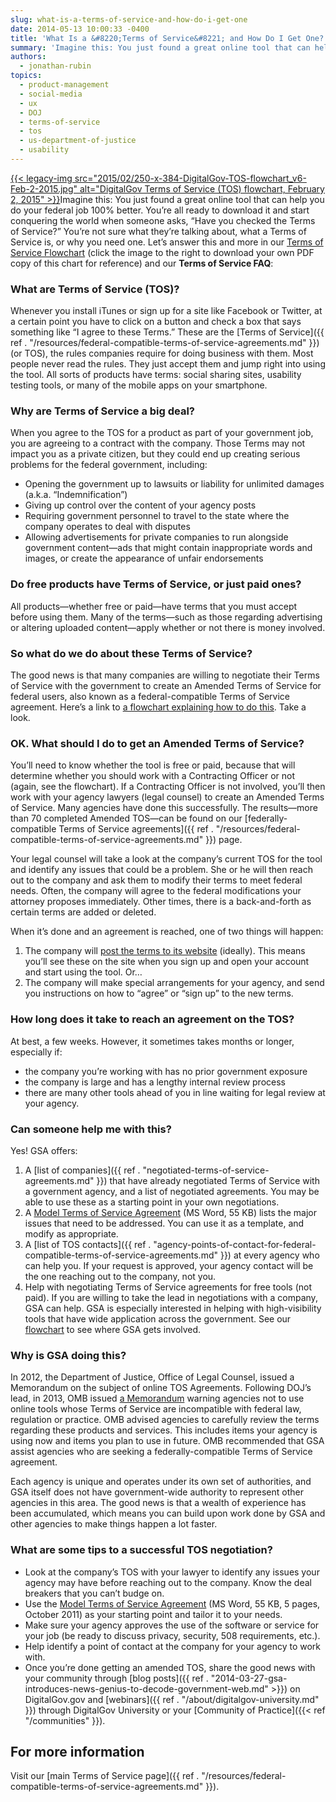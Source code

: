```yaml
---
slug: what-is-a-terms-of-service-and-how-do-i-get-one
date: 2014-05-13 10:00:33 -0400
title: 'What Is a &#8220;Terms of Service&#8221; and How Do I Get One?'
summary: 'Imagine this: You just found a great online tool that can help you do your federal job 100% better. You’re all ready to download it and start conquering the world when someone asks, &#8220;Have you checked the Terms of Service?&#8221; You’re not sure what they’re'
authors:
  - jonathan-rubin
topics:
  - product-management
  - social-media
  - ux
  - DOJ
  - terms-of-service
  - tos
  - us-department-of-justice
  - usability
---
```


[{{< legacy-img src="2015/02/250-x-384-DigitalGov-TOS-flowchart_v6-Feb-2-2015.jpg" alt="DigitalGov Terms of Service (TOS) flowchart, February 2, 2015" >}}](https://s3.amazonaws.com/digitalgov/_legacy-img/2015/06/DigitalGov-TOS-flowchart_v6-Feb-2-2015-links.pdf)Imagine this: You just found a great online tool that can help you do your federal job 100% better. You’re all ready to download it and start conquering the world when someone asks, &#8220;Have you checked the Terms of Service?&#8221; You’re not sure what they’re talking about, what a Terms of Service is, or why you need one. Let’s answer this and more in our [Terms of Service Flowchart](https://s3.amazonaws.com/digitalgov/_legacy-img/2015/02/900-x-1383-DigitalGov-TOS-flowchart_v6-Feb-2-2015.jpg) (click the image to the right to download your own PDF copy of this chart for reference) and our **Terms of Service FAQ**:

### What are Terms of Service (TOS)?

Whenever you install iTunes or sign up for a site like Facebook or Twitter, at a certain point you have to click on a button and check a box that says something like &#8220;I agree to these Terms.&#8221; These are the [Terms of Service]({{ ref . "/resources/federal-compatible-terms-of-service-agreements.md" }}) (or TOS), the rules companies require for doing business with them. Most people never read the rules. They just accept them and jump right into using the tool. All sorts of  products have terms: social sharing sites, usability testing tools, or many of the mobile apps on your smartphone.

### Why are Terms of Service a big deal?

When you agree to the TOS for a product as part of your government job, you are agreeing to a contract with the company. Those Terms may not impact you as a private citizen, but they could end up creating serious problems for the federal government, including:

  * Opening the government up to lawsuits or liability for unlimited damages (a.k.a. &#8220;Indemnification&#8221;)
  * Giving up control over the content of your agency posts
  * Requiring government personnel to travel to the state where the company operates to deal with disputes
  * Allowing advertisements for private companies to run alongside government content—ads that might contain inappropriate words and images, or create the appearance of unfair endorsements

### Do free products have Terms of Service, or just paid ones?

All products—whether free or paid—have terms that you must accept before using them. Many of the terms—such as those regarding advertising or altering uploaded content—apply whether or not there is money involved.

### So what do we do about these Terms of Service?

The good news is that many companies are willing to negotiate their Terms of Service with the government to create an Amended Terms of Service for federal users, also known as a federal-compatible Terms of Service agreement. Here’s a link to [a flowchart explaining how to do this](https://s3.amazonaws.com/digitalgov/_legacy-img/2015/02/900-x-1383-DigitalGov-TOS-flowchart_v6-Feb-2-2015.jpg "A Terms of Service flowchart"). Take a look.

### OK. What should I do to get an Amended Terms of Service?

You&#8217;ll need to know whether the tool is free or paid, because that will determine whether you should work with a Contracting Officer or not (again, see the flowchart). If a Contracting Officer is not involved, you&#8217;ll then work with your agency lawyers (legal counsel) to create an Amended Terms of Service. Many agencies have done this successfully. The results—more than 70 completed Amended TOS—can be found on our [federally-compatible Terms of Service agreements]({{ ref . "/resources/federal-compatible-terms-of-service-agreements.md" }}) page.

Your legal counsel will take a look at the company&#8217;s current TOS for the tool and identify any issues that could be a problem. She or he will then reach out to the company and ask them to modify their terms to meet federal needs. Often, the company will agree to the federal modifications your attorney proposes immediately. Other times, there is a back-and-forth as certain terms are added or deleted.

When it&#8217;s done and an agreement is reached, one of two things will happen:

  1. The company will [post the terms to its website](https://www.eventbrite.com/l/federal-government) (ideally). This means you’ll see these on the site when you sign up and open your account and start using the tool. Or&#8230;
  2. The company will make special arrangements for your agency, and send you instructions on how to &#8220;agree&#8221; or &#8220;sign up&#8221; to the new terms.

### How long does it take to reach an agreement on the TOS?

At best, a few weeks. However, it sometimes takes months or longer, especially if:

  * the company you’re working with has no prior government exposure
  * the company is large and has a lengthy internal review process
  * there are many other tools ahead of you in line waiting for legal review at your agency.

### Can someone help me with this?

Yes! GSA offers:

  1. A [list of companies]({{ ref . "negotiated-terms-of-service-agreements.md" }}) that have already negotiated Terms of Service with a government agency, and a list of negotiated agreements. You may be able to use these as a starting point in your own negotiations.
  2. A [Model Terms of Service Agreement](https://s3.amazonaws.com/digitalgov/_legacy-img/2014/01/model-amendment-to-tos-for-g.doc) (MS Word, 55 KB) lists the major issues that need to be addressed. You can use it as a template, and modify as appropriate.
  3. A [list of TOS contacts]({{ ref . "agency-points-of-contact-for-federal-compatible-terms-of-service-agreements.md" }}) at every agency who can help you. If your request is approved, your agency contact will be the one reaching out to the company, not you.
  4. Help with negotiating Terms of Service agreements for free tools (not paid). If you are willing to take the lead in negotiations with a company, GSA can help. GSA is especially interested in helping with high-visibility tools that have wide application across the government. See our [flowchart](https://s3.amazonaws.com/digitalgov/_legacy-img/2015/02/900-x-1383-DigitalGov-TOS-flowchart_v6-Feb-2-2015.jpg "A Terms of Service flowchart") to see where GSA gets involved.

### Why is GSA doing this?

In 2012, the Department of Justice, Office of Legal Counsel, issued a Memorandum on the subject of online TOS Agreements. Following DOJ&#8217;s lead, in 2013, OMB issued [a Memorandum](http://www.whitehouse.gov/sites/default/files/omb/memoranda/2013/m-13-10.pdf) warning agencies not to use online tools whose Terms of Service are incompatible with federal law, regulation or practice. OMB advised agencies to carefully review the terms regarding these products and services. This includes items your agency is using now and items you plan to use in future. OMB recommended that GSA assist agencies who are seeking a federally-compatible Terms of Service agreement.

Each agency is unique and operates under its own set of authorities, and GSA itself does not have government-wide authority to represent other agencies in this area. The good news is that a wealth of experience has been accumulated, which means you can build upon work done by GSA and other agencies to make things happen a lot faster.

### What are some tips to a successful TOS negotiation?

  * Look at the company&#8217;s TOS with your lawyer to identify any issues your agency may have before reaching out to the company. Know the deal breakers that you can&#8217;t budge on.
  * Use the [Model Terms of Service Agreement](https://s3.amazonaws.com/digitalgov/_legacy-img/2014/01/model-amendment-to-tos-for-g.doc) (MS Word, 55 KB, 5 pages, October 2011) as your starting point and tailor it to your needs.
  * Make sure your agency approves the use of the software or service for your job (be ready to discuss privacy, security, 508 requirements, etc.).
  * Help identify a point of contact at the company for your agency to work with.
  * Once you’re done getting an amended TOS, share the good news with your community through [blog posts]({{ ref . "2014-03-27-gsa-introduces-news-genius-to-decode-government-web.md" >}}) on DigitalGov.gov and [webinars]({{ ref . "/about/digitalgov-university.md" }}) through DigitalGov University or your [Community of Practice]({{< ref "/communities" }}).

## **For more information**

Visit our [main Terms of Service page]({{ ref . "/resources/federal-compatible-terms-of-service-agreements.md" }}).
